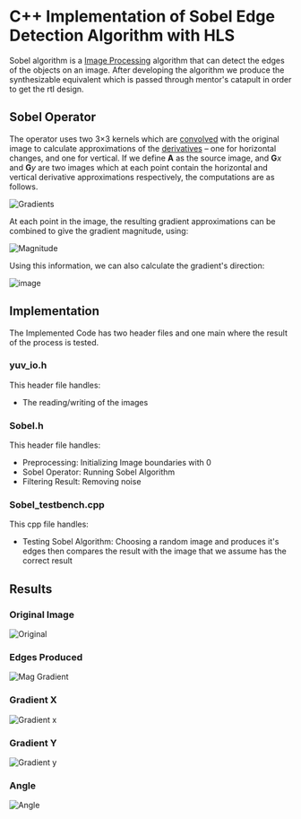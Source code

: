 # C++ Implementation of Sobel Edge Detection Algorithm  with HLS

 Sobel algorithm is a [Image Processing](https://en.wikipedia.org/wiki/Digital_image_processing "Digital image processing") algorithm that can detect the edges
 of the objects on an image. After developing the algorithm we produce the synthesizable equivalent which is passed through mentor's catapult in order to get the rtl design.


## Sobel Operator
The operator uses two 3×3 kernels which are [convolved](https://en.wikipedia.org/wiki/Kernel_(image_processing)#Convolution
"Kernel (image processing)") with the original image to calculate approximations of the [derivatives](https://en.wikipedia.org/wiki/Image_Derivatives "Image Derivatives") – 
one for horizontal changes, and one for vertical. If we define **A** as the source image, and **G**_x_ and **G**_y_ are two images which at each point 
contain the horizontal and vertical derivative approximations respectively, the computations are as follows.

![Gradients](https://user-images.githubusercontent.com/81081231/126018595-cd8576f5-f4fa-4476-96a4-67cd3b1b8355.png)

At each point in the image, the resulting gradient approximations can be combined to give the gradient magnitude, using:

![Magnitude](https://user-images.githubusercontent.com/81081231/126018652-fdacff81-d4b4-4b79-9ba7-ba0926cbda7f.png)

Using this information, we can also calculate the gradient's direction:

![image](https://user-images.githubusercontent.com/81081231/126018744-1e7a0922-16ea-4546-9868-c94a98b6e37d.png)

## Implementation

The Implemented Code has two header files and one main where the result of the process is tested. 

### yuv_io.h
This header file handles:

 - The reading/writing of the images
 
### Sobel.h
This header file handles:

 - Preprocessing: Initializing Image boundaries with 0
 - Sobel Operator: Running Sobel Algorithm
 - Filtering Result: Removing noise
 
 ### Sobel_testbench.cpp
This cpp file handles:

- Testing Sobel Algorithm: Choosing a random image and produces it's edges then compares the result with the image that we assume has the correct result

## Results
### Original Image
![Original](https://user-images.githubusercontent.com/81081231/126020063-8750ef9a-14a2-46fb-9b19-16f2f1762912.png)

### Edges Produced
![Mag Gradient](https://user-images.githubusercontent.com/81081231/126020129-faf50bdf-a538-4711-b467-a2d50667f27d.png)

### Gradient X
![Gradient x](https://user-images.githubusercontent.com/81081231/126020133-1f58d8ac-e901-4f8b-97f7-e5da926c016d.png)

### Gradient Y
![Gradient y](https://user-images.githubusercontent.com/81081231/126020139-5d9978dd-5e78-4bcf-a4a6-ef19168892bb.png)

### Angle
![Angle](https://user-images.githubusercontent.com/81081231/126020149-560348b0-934f-4cd3-a053-3b6ba2ad04f6.png)
